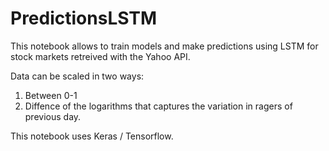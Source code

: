 # PredictionsLSTM
This notebook allows to train models and make predictions using LSTM for stock markets retreived with the Yahoo API. 

Data can be scaled in two ways:  
1) Between 0-1
2) Diffence of the logarithms that captures the variation in ragers of previous day.

 This notebook uses Keras / Tensorflow.
